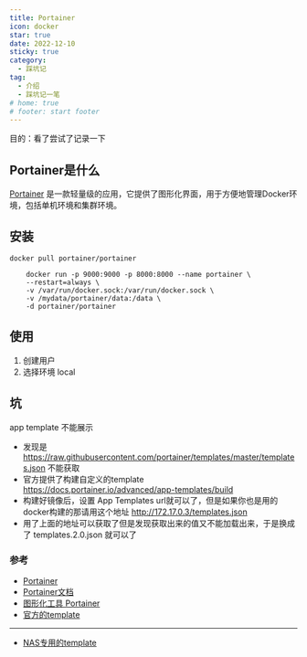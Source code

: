 ```yaml
---
title: Portainer
icon: docker
star: true
date: 2022-12-10
sticky: true
category:
  - 踩坑记
tag:
  - 介绍
  - 踩坑记一笔
# home: true
# footer: start footer
---
```


目的：看了尝试了记录一下

<!-- more -->

## Portainer是什么
[Portainer](https://www.portainer.io/) 是一款轻量级的应用，它提供了图形化界面，用于方便地管理Docker环境，包括单机环境和集群环境。


## 安装
`docker pull portainer/portainer`

```
    docker run -p 9000:9000 -p 8000:8000 --name portainer \
    --restart=always \
    -v /var/run/docker.sock:/var/run/docker.sock \
    -v /mydata/portainer/data:/data \
    -d portainer/portainer
```

## 使用
1. 创建用户
2. 选择环境 local

## 坑
app template 不能展示
- 发现是 https://raw.githubusercontent.com/portainer/templates/master/templates.json 不能获取
- 官方提供了构建自定义的template https://docs.portainer.io/advanced/app-templates/build
- 构建好镜像后，设置 App Templates url就可以了，但是如果你也是用的docker构建的那请用这个地址 http://172.17.0.3/templates.json
- 用了上面的地址可以获取了但是发现获取出来的值又不能加载出来，于是换成了 templates.2.0.json 就可以了



### 参考
- [Portainer](https://www.portainer.io/)
- [Portainer文档](https://docs.portainer.io/)
- [图形化工具 Portainer](https://zhuanlan.zhihu.com/p/371592044)
- [官方的template](https://github.com/portainer/templates)
---
- [NAS专用的template](https://github.com/Qballjos/portainer_templates)





